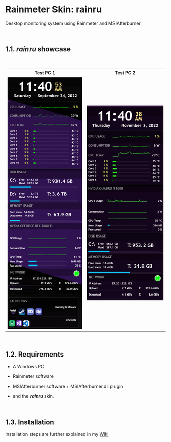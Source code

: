 # Rainmeter Skin: rainru

Desktop monitoring system using Rainmeter and MSIAfterburner

<br>

 
## 1.1. __*rainru*__ showcase

<br>

<table>
    <tr>
        <th>Test PC 1</th>
        <th>Test PC 2</th>
    </tr>
    <tr>
        <td>
            <img src="imgs/screenshot.png">
        </td>
        <td>
            <img src="imgs/other-pc-01-widget-with-plugin.jpg">
        </td>
    </tr>
</table>

<br>

## 1.2. Requirements
 * A Windows PC
 * Rainmeter software

 * MSIAfterburner software + MSIAfterburner.dll plugin

 * and the __*rainru*__ skin.

 <br/>

## 1.3. Installation

Installation steps are further explained in my [Wiki](../../../wiki)

